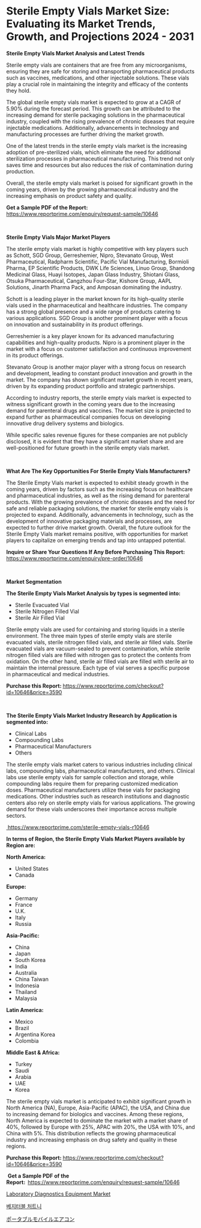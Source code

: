 <p><h1>Sterile Empty Vials Market Size: Evaluating its Market Trends, Growth, and Projections 2024 - 2031</h1></p><p><strong>Sterile Empty Vials Market Analysis and Latest Trends</strong></p>
<p><p>Sterile empty vials are containers that are free from any microorganisms, ensuring they are safe for storing and transporting pharmaceutical products such as vaccines, medications, and other injectable solutions. These vials play a crucial role in maintaining the integrity and efficacy of the contents they hold.</p><p>The global sterile empty vials market is expected to grow at a CAGR of 5.90% during the forecast period. This growth can be attributed to the increasing demand for sterile packaging solutions in the pharmaceutical industry, coupled with the rising prevalence of chronic diseases that require injectable medications. Additionally, advancements in technology and manufacturing processes are further driving the market growth.</p><p>One of the latest trends in the sterile empty vials market is the increasing adoption of pre-sterilized vials, which eliminate the need for additional sterilization processes in pharmaceutical manufacturing. This trend not only saves time and resources but also reduces the risk of contamination during production.</p><p>Overall, the sterile empty vials market is poised for significant growth in the coming years, driven by the growing pharmaceutical industry and the increasing emphasis on product safety and quality.</p></p>
<p><strong>Get a Sample PDF of the Report:&nbsp;</strong> <a href="https://www.reportprime.com/enquiry/request-sample/10646">https://www.reportprime.com/enquiry/request-sample/10646</a></p>
<p>&nbsp;</p>
<p><strong>Sterile Empty Vials Major Market Players</strong></p>
<p><p>The sterile empty vials market is highly competitive with key players such as Schott, SGD Group, Gerreshemier, Nipro, Stevanato Group, West Pharmaceutical, Radpharm Scientific, Pacific Vial Manufacturing, Bormioli Pharma, EP Scientific Products, DWK Life Sciences, Linuo Group, Shandong Medicinal Glass, Huayi Isotopes, Japan Glass Industry, Shiotani Glass, Otsuka Pharmaceutical, Cangzhou Four-Star, Kishore Group, AAPL Solutions, Jinarth Pharma Pack, and Amposan dominating the industry.</p><p>Schott is a leading player in the market known for its high-quality sterile vials used in the pharmaceutical and healthcare industries. The company has a strong global presence and a wide range of products catering to various applications. SGD Group is another prominent player with a focus on innovation and sustainability in its product offerings.</p><p>Gerreshemier is a key player known for its advanced manufacturing capabilities and high-quality products. Nipro is a prominent player in the market with a focus on customer satisfaction and continuous improvement in its product offerings.</p><p>Stevanato Group is another major player with a strong focus on research and development, leading to constant product innovation and growth in the market. The company has shown significant market growth in recent years, driven by its expanding product portfolio and strategic partnerships.</p><p>According to industry reports, the sterile empty vials market is expected to witness significant growth in the coming years due to the increasing demand for parenteral drugs and vaccines. The market size is projected to expand further as pharmaceutical companies focus on developing innovative drug delivery systems and biologics.</p><p>While specific sales revenue figures for these companies are not publicly disclosed, it is evident that they have a significant market share and are well-positioned for future growth in the sterile empty vials market.</p></p>
<p>&nbsp;</p>
<p><strong>What Are The Key Opportunities For Sterile Empty Vials Manufacturers?</strong></p>
<p><p>The Sterile Empty Vials market is expected to exhibit steady growth in the coming years, driven by factors such as the increasing focus on healthcare and pharmaceutical industries, as well as the rising demand for parenteral products. With the growing prevalence of chronic diseases and the need for safe and reliable packaging solutions, the market for sterile empty vials is projected to expand. Additionally, advancements in technology, such as the development of innovative packaging materials and processes, are expected to further drive market growth. Overall, the future outlook for the Sterile Empty Vials market remains positive, with opportunities for market players to capitalize on emerging trends and tap into untapped potential.</p></p>
<p><strong>Inquire or Share Your Questions If Any Before Purchasing This Report:</strong> <a href="https://www.reportprime.com/enquiry/pre-order/10646">https://www.reportprime.com/enquiry/pre-order/10646</a></p>
<p>&nbsp;</p>
<p><strong>Market Segmentation</strong></p>
<p><strong>The Sterile Empty Vials Market Analysis by types is segmented into:</strong></p>
<p><ul><li>Sterile Evacuated Vial</li><li>Sterile Nitrogen Filled Vial</li><li>Sterile Air Filled Vial</li></ul></p>
<p><p>Sterile empty vials are used for containing and storing liquids in a sterile environment. The three main types of sterile empty vials are sterile evacuated vials, sterile nitrogen filled vials, and sterile air filled vials. Sterile evacuated vials are vacuum-sealed to prevent contamination, while sterile nitrogen filled vials are filled with nitrogen gas to protect the contents from oxidation. On the other hand, sterile air filled vials are filled with sterile air to maintain the internal pressure. Each type of vial serves a specific purpose in pharmaceutical and medical industries.</p></p>
<p><strong>Purchase this Report:&nbsp;</strong><a href="https://www.reportprime.com/checkout?id=10646&price=3590">https://www.reportprime.com/checkout?id=10646&price=3590</a></p>
<p>&nbsp;</p>
<p><strong>The Sterile Empty Vials Market Industry Research by Application is segmented into:</strong></p>
<p><ul><li>Clinical Labs</li><li>Compounding Labs</li><li>Pharmaceutical Manufacturers</li><li>Others</li></ul></p>
<p><p>The sterile empty vials market caters to various industries including clinical labs, compounding labs, pharmaceutical manufacturers, and others. Clinical labs use sterile empty vials for sample collection and storage, while compounding labs require them for preparing customized medication doses. Pharmaceutical manufacturers utilize these vials for packaging medications. Other industries such as research institutions and diagnostic centers also rely on sterile empty vials for various applications. The growing demand for these vials underscores their importance across multiple sectors.</p></p>
<p><a href="https://www.reportprime.com/sterile-empty-vials-r10646">&nbsp;https://www.reportprime.com/sterile-empty-vials-r10646</a></p>
<p><strong>In terms of Region, the Sterile Empty Vials Market Players available by Region are:</strong></p>
<p>
    <p> <strong> North America: </strong>
        <ul>
            <li>United States</li>
            <li>Canada</li>
        </ul>
        </p> 
    <p> <strong> Europe: </strong>
        <ul>
            <li>Germany</li>
            <li>France</li>
            <li>U.K.</li>
            <li>Italy</li>
            <li>Russia</li>
        </ul>
        </p> 
    <p> <strong> Asia-Pacific: </strong>
        <ul>
            <li>China</li>
            <li>Japan</li>
            <li>South Korea</li>
            <li>India</li>
            <li>Australia</li>
            <li>China Taiwan</li>
            <li>Indonesia</li>
            <li>Thailand</li>
            <li>Malaysia</li>
        </ul>
        </p> 
    <p> <strong> Latin America: </strong>
        <ul>
            <li>Mexico</li>
            <li>Brazil</li>
            <li>Argentina Korea</li>
            <li>Colombia</li>
        </ul>
        </p> 
    <p> <strong> Middle East & Africa: </strong>
        <ul>
            <li>Turkey</li>
            <li>Saudi</li>
            <li>Arabia</li>
            <li>UAE</li>
            <li>Korea</li>
        </ul>
    </p>
    </p>
<p><p>The sterile empty vials market is anticipated to exhibit significant growth in North America (NA), Europe, Asia-Pacific (APAC), the USA, and China due to increasing demand for biologics and vaccines. Among these regions, North America is expected to dominate the market with a market share of 40%, followed by Europe with 25%, APAC with 20%, the USA with 10%, and China with 5%. This distribution reflects the growing pharmaceutical industry and increasing emphasis on drug safety and quality in these regions.</p></p>
<p><strong>Purchase this Report: </strong><a href="https://www.reportprime.com/checkout?id=10646&price=3590">https://www.reportprime.com/checkout?id=10646&price=3590</a></p>
<p>&nbsp;<strong>Get a Sample PDF of the Report:&nbsp;&nbsp;</strong><a href="https://www.reportprime.com/enquiry/request-sample/10646">https://www.reportprime.com/enquiry/request-sample/10646</a></p>
<p><strong></strong></p>
<p><p><a href="https://github.com/RickHolmes3/Market-Research-Report-List-4/blob/main/laboratory-diagnostics-equipment-market.md">Laboratory Diagnostics Equipment Market</a></p><p><a href="https://github.com/crfsywufhm81415/Market-Research-Report-List-1/blob/main/367345435948.md">베지터블 처트니</a></p><p><a href="https://medium.com/@nayelibosco2023/%E6%90%BA%E5%B8%AF%E5%BC%8F%E3%83%A2%E3%83%90%E3%82%A4%E3%83%AB%E3%82%A8%E3%82%A2%E3%82%B3%E3%83%B3%E3%81%AE%E5%B8%82%E5%A0%B4%E8%A6%8F%E6%A8%A1%E3%81%A8%E5%B8%82%E5%A0%B4%E5%8B%95%E5%90%91-%E5%AE%8C%E5%85%A8%E3%81%AA%E6%A5%AD%E7%95%8C%E6%A6%82%E8%A6%81-2024%E5%B9%B4%E3%81%8B%E3%82%892031%E5%B9%B4%E3%81%BE%E3%81%A7-7215f3ba92b1">ポータブルモバイルエアコン</a></p></p>